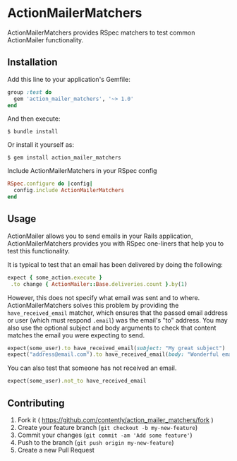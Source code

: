 # ActionMailerMatchers

ActionMailerMatchers provides RSpec matchers to test common ActionMailer functionality.


## Installation

Add this line to your application's Gemfile:

```ruby
group :test do
  gem 'action_mailer_matchers', '~> 1.0'
end
```

And then execute:

    $ bundle install

Or install it yourself as:

    $ gem install action_mailer_matchers

Include ActionMailerMatchers in your RSpec config

```ruby
RSpec.configure do |config|
  config.include ActionMailerMatchers
end
```

## Usage

ActionMailer allows you to send emails in your Rails application, ActionMailerMatchers provides you with RSpec one-liners that help you to test this functionality. 

It is typical to test that an email has been delivered by doing the following: 

```ruby
expect { some_action.execute }
 .to change { ActionMailer::Base.deliveries.count }.by(1)
```

However, this does not specify what email was sent and to where. ActionMailerMatchers solves this problem by providing the `have_received_email` matcher, which ensures that the passed email address or user (which must respond `.email`) was the email's "to" address. You may also use the optional subject and body arguments to check that content matches the email you were expecting to send.

```ruby
expect(some_user).to have_received_email(subject: "My great subject")
expect("address@email.com").to have_received_email(body: "Wonderful email body")
```

You can also test that someone has not received an email.

```ruby
expect(some_user).not_to have_received_email
```

## Contributing

1. Fork it ( https://github.com/contently/action_mailer_matchers/fork )
2. Create your feature branch (`git checkout -b my-new-feature`)
3. Commit your changes (`git commit -am 'Add some feature'`)
4. Push to the branch (`git push origin my-new-feature`)
5. Create a new Pull Request
